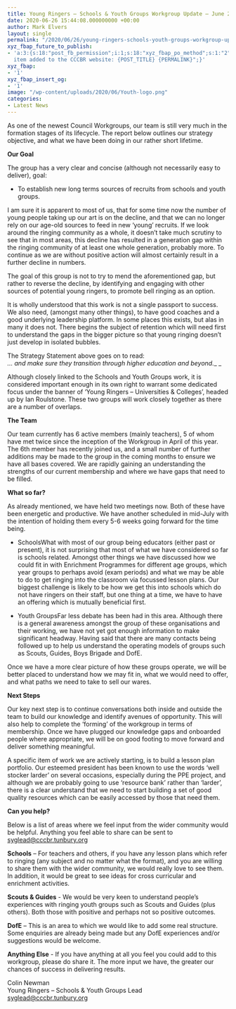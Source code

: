 ```yaml
---
title: Young Ringers – Schools & Youth Groups Workgroup Update – June 2020
date: 2020-06-26 15:44:08.000000000 +00:00
author: Mark Elvers
layout: single
permalink: "/2020/06/26/young-ringers-schools-youth-groups-workgroup-update-june-2020/"
xyz_fbap_future_to_publish:
- 'a:3:{s:18:"post_fb_permission";i:1;s:18:"xyz_fbap_po_method";s:1:"2";s:16:"xyz_fbap_message";s:62:"News
  item added to the CCCBR website: {POST_TITLE} {PERMALINK}";}'
xyz_fbap:
- '1'
xyz_fbap_insert_og:
- '1'
image: "/wp-content/uploads/2020/06/Youth-logo.png"
categories:
- Latest News
---
```

As one of the newest Council Workgroups, our team is still very much in the formation stages of its lifecycle. The report below outlines our strategy objective, and what we have been doing in our rather short lifetime.

**Our Goal**

The group has a very clear and concise (although not necessarily easy to deliver), goal:

  * To establish new long terms sources of recruits from schools and youth groups.

I am sure it is apparent to most of us, that for some time now the number of young people taking up our art is on the decline, and that we can no longer rely on our age-old sources to feed in new ‘young’ recruits. If we look around the ringing community as a whole, it doesn’t take much scrutiny to see that in most areas, this decline has resulted in a generation gap within the ringing community of at least one whole generation, probably more. To continue as we are without positive action will almost certainly result in a further decline in numbers.

The goal of this group is not to try to mend the aforementioned gap, but rather to reverse the decline, by identifying and engaging with other sources of potential young ringers, to promote bell ringing as an option.

It is wholly understood that this work is not a single passport to success. We also need, (amongst many other things), to have good coaches and a good underlying leadership platform. In some places this exists, but alas in many it does not. There begins the subject of retention which will need first to understand the gaps in the bigger picture so that young ringing doesn’t just develop in isolated bubbles.

The Strategy Statement above goes on to read:  
_… and make sure they transition through higher education and beyond.__ _

Although closely linked to the Schools and Youth Groups work, it is considered important enough in its own right to warrant some dedicated focus under the banner of ‘Young Ringers – Universities & Colleges’, headed up by Ian Roulstone. These two groups will work closely together as there are a number of overlaps.

**The Team**

Our team currently has 6 active members (mainly teachers), 5 of whom have met twice since the inception of the Workgroup in April of this year. The 6th member has recently joined us, and a small number of further additions may be made to the group in the coming months to ensure we have all bases covered. We are rapidly gaining an understanding the strengths of our current membership and where we have gaps that need to be filled.

**What so far?**

As already mentioned, we have held two meetings now. Both of these have been energetic and productive. We have another scheduled in mid-July with the intention of holding them every 5-6 weeks going forward for the time being.

  * SchoolsWhat with most of our group being educators (either past or present), it is not surprising that most of what we have considered so far is schools related. Amongst other things we have discussed how we could fit in with Enrichment Programmes for different age groups, which year groups to perhaps avoid (exam periods) and what we may be able to do to get ringing into the classroom via focussed lesson plans. Our biggest challenge is likely to be how we get this into schools which do not have ringers on their staff, but one thing at a time, we have to have an offering which is mutually beneficial first.

  * Youth GroupsFar less debate has been had in this area. Although there is a general awareness amongst the group of these organisations and their working, we have not yet got enough information to make significant headway. Having said that there are many contacts being followed up to help us understand the operating models of groups such as Scouts, Guides, Boys Brigade and DofE.

Once we have a more clear picture of how these groups operate, we will be better placed to understand how we may fit in, what we would need to offer, and what paths we need to take to sell our wares.

**Next Steps**

Our key next step is to continue conversations both inside and outside the team to build our knowledge and identify avenues of opportunity. This will also help to complete the ‘forming’ of the workgroup in terms of membership. Once we have plugged our knowledge gaps and onboarded people where appropriate, we will be on good footing to move forward and deliver something meaningful.

A specific item of work we are actively starting, is to build a lesson plan portfolio. Our esteemed president has been known to use the words ‘well stocker larder’ on several occasions, especially during the PPE project, and although we are probably going to use ‘resource bank’ rather than ‘larder’, there is a clear understand that we need to start building a set of good quality resources which can be easily accessed by those that need them.

**Can you help?**

Below is a list of areas where we feel input from the wider community would be helpful. Anything you feel able to share can be sent to syglead@cccbr.tunbury.org

**Schools** – For teachers and others, if you have any lesson plans which refer to ringing (any subject and no matter what the format), and you are willing to share them with the wider community, we would really love to see them. In addition, it would be great to see ideas for cross curricular and enrichment activities.

**Scouts & Guides** - We would be very keen to understand people’s experiences with ringing youth groups such as Scouts and Guides (plus others). Both those with positive and perhaps not so positive outcomes.

**DofE** – This is an area to which we would like to add some real structure. Some enquiries are already being made but any DofE experiences and/or suggestions would be welcome.

**Anything Else** - If you have anything at all you feel you could add to this workgroup, please do share it. The more input we have, the greater our chances of success in delivering results.

Colin Newman  
Young Ringers – Schools & Youth Groups Lead  
<syglead@cccbr.tunbury.org>
